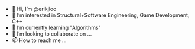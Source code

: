 - 👋 Hi, I’m @erikjloo
- 👀 I’m interested in Structural+Software Engineering, Game Development, C++
- 🌱 I’m currently learning "Algorithms"
- 💞️ I’m looking to collaborate on ...
- 📫 How to reach me ...

<!---
erikjloo/erikjloo is a ✨ special ✨ repository because its `README.md` (this file) appears on your GitHub profile.
You can click the Preview link to take a look at your changes.
--->
